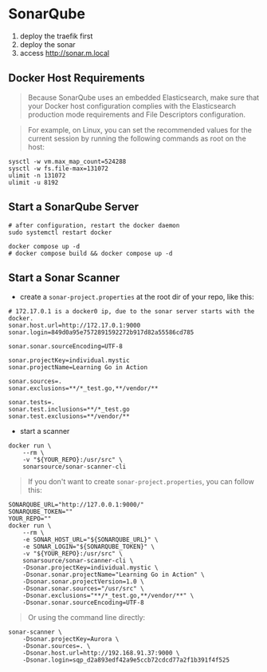 # SonarQube

1. deploy the traefik first
2. deploy the sonar
3. access http://sonar.m.local

## Docker Host Requirements

> Because SonarQube uses an embedded Elasticsearch,
> make sure that your Docker host configuration complies with the Elasticsearch production mode requirements
> and File Descriptors configuration.

> For example, on Linux, you can set the recommended values for the current session
> by running the following commands as root on the host:

```shell
sysctl -w vm.max_map_count=524288
sysctl -w fs.file-max=131072
ulimit -n 131072
ulimit -u 8192
```

## Start a SonarQube Server

```shell
# after configuration, restart the docker daemon
sudo systemctl restart docker

docker compose up -d
# docker compose build && docker compose up -d
```

## Start a Sonar Scanner

- create a `sonar-project.properties` at the root dir of your repo, like this:

```properties
# 172.17.0.1 is a docker0 ip, due to the sonar server starts with the docker.
sonar.host.url=http://172.17.0.1:9000
sonar.login=849d0a95e7572891592272b917d82a55586cd785

sonar.sonar.sourceEncoding=UTF-8

sonar.projectKey=individual.mystic
sonar.projectName=Learning Go in Action

sonar.sources=.
sonar.exclusions=**/*_test.go,**/vendor/**

sonar.tests=.
sonar.test.inclusions=**/*_test.go
sonar.test.exclusions=**/vendor/**
```

- start a scanner

```shell
docker run \
    --rm \
    -v "${YOUR_REPO}:/usr/src" \
    sonarsource/sonar-scanner-cli
```

> If you don't want to create `sonar-project.properties`, you can follow this:

```shell
SONARQUBE_URL="http://127.0.0.1:9000/"
SONARQUBE_TOKEN=""
YOUR_REPO=""
docker run \
    --rm \
    -e SONAR_HOST_URL="${SONARQUBE_URL}" \
    -e SONAR_LOGIN="${SONARQUBE_TOKEN}" \
    -v "${YOUR_REPO}:/usr/src" \
    sonarsource/sonar-scanner-cli \
    -Dsonar.projectKey=individual.mystic \
    -Dsonar.sonar.projectName="Learning Go in Action" \
    -Dsonar.sonar.projectVersion=1.0 \
    -Dsonar.sonar.sources="/usr/src" \
    -Dsonar.exclusions="**/*_test.go,**/vendor/**" \
    -Dsonar.sonar.sourceEncoding=UTF-8
```

> Or using the command line directly:

```shell
sonar-scanner \
    -Dsonar.projectKey=Aurora \
    -Dsonar.sources=. \
    -Dsonar.host.url=http://192.168.91.37:9000 \
    -Dsonar.login=sqp_d2a893edf42a9e5ccb72cdcd77a2f1b391f4f525
```
